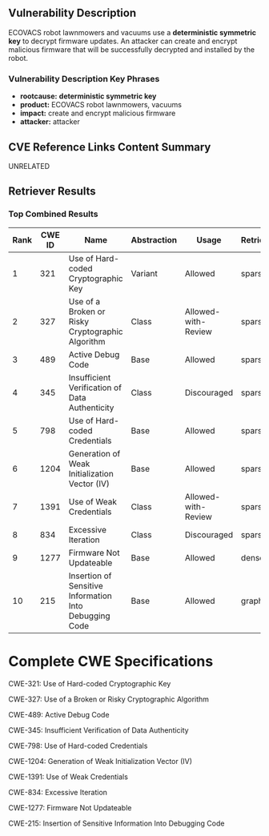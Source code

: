 ## Vulnerability Description
ECOVACS robot lawnmowers and vacuums use a **deterministic symmetric key** to decrypt firmware updates. An attacker can create and encrypt malicious firmware that will be successfully decrypted and installed by the robot.

### Vulnerability Description Key Phrases
- **rootcause:** **deterministic symmetric key**
- **product:** ECOVACS robot lawnmowers, vacuums
- **impact:** create and encrypt malicious firmware
- **attacker:** attacker

## CVE Reference Links Content Summary
UNRELATED

## Retriever Results

### Top Combined Results

| Rank | CWE ID | Name | Abstraction | Usage  | Retrievers | Individual Scores |
|------|--------|------|-------------|-------|------------|-------------------|
| 1 | 321 | Use of Hard-coded Cryptographic Key | Variant | Allowed | sparse | 0.226 |
| 2 | 327 | Use of a Broken or Risky Cryptographic Algorithm | Class | Allowed-with-Review | sparse | 0.209 |
| 3 | 489 | Active Debug Code | Base | Allowed | sparse | 0.208 |
| 4 | 345 | Insufficient Verification of Data Authenticity | Class | Discouraged | sparse | 0.202 |
| 5 | 798 | Use of Hard-coded Credentials | Base | Allowed | sparse | 0.202 |
| 6 | 1204 | Generation of Weak Initialization Vector (IV) | Base | Allowed | sparse | 0.201 |
| 7 | 1391 | Use of Weak Credentials | Class | Allowed-with-Review | sparse | 0.194 |
| 8 | 834 | Excessive Iteration | Class | Discouraged | sparse | 0.186 |
| 9 | 1277 | Firmware Not Updateable | Base | Allowed | dense | 0.481 |
| 10 | 215 | Insertion of Sensitive Information Into Debugging Code | Base | Allowed | graph | 0.002 |



# Complete CWE Specifications

CWE-321: Use of Hard-coded Cryptographic Key

CWE-327: Use of a Broken or Risky Cryptographic Algorithm

CWE-489: Active Debug Code

CWE-345: Insufficient Verification of Data Authenticity

CWE-798: Use of Hard-coded Credentials

CWE-1204: Generation of Weak Initialization Vector (IV)

CWE-1391: Use of Weak Credentials

CWE-834: Excessive Iteration

CWE-1277: Firmware Not Updateable

CWE-215: Insertion of Sensitive Information Into Debugging Code